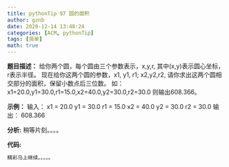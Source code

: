 ```yaml
---
title: pythonTip 97 圆的面积
author: gznb
date: 2020-12-14 13:48:24
categories: [ACM, pythonTip]
tags: [简单]
math: true
---
```


**题目描述：**
给你两个圆，每个圆由三个参数表示，x,y,r, 其中(x,y)表示圆心坐标，r表示半径。
现在给你这两个圆的参数，x1, y1, r1; x2,y2,r2, 请你求出这两个圆相交部分的面积，保留小数点后三位数。
如：
x1=20.0,y1=30.0,r1=15.0,x2=40.0,y2=30.0,r2=30.0
则输出608.366。

**示例：**
输入：
x1 = 20.0
y1 = 30.0
r1 = 15.0
x2 = 40.0
y2 = 30.0
r2 = 30.0
输出：
608.366


**分析:**
稍等片刻。。。。

**代码:**
```python
精彩马上继续。。。。。
```
